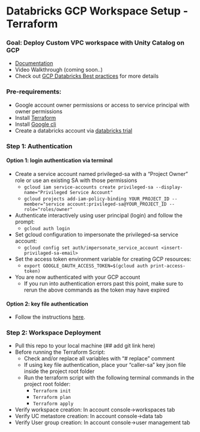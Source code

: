 # Databricks GCP Workspace Setup - Terraform 

### Goal: Deploy Custom VPC workspace with Unity Catalog on GCP
- [Documentation](https://docs.gcp.databricks.com/en/administration-guide/workspace/index.html)
- Video Walkthrough (coming soon..)
- Check out [GCP Databricks Best practices](https://github.com/bhavink/databricks/blob/master/gcpdb4u/readme.md) for more details

### Pre-requirements:
- Google account owner permissions or access to service principal with owner permissions 
- Install [Terraform](https://developer.hashicorp.com/terraform/tutorials/aws-get-started/install-cli) 
- Install [Google cli](https://cloud.google.com/sdk/docs/install)
- Create a databricks account via [databricks trial](https://docs.gcp.databricks.com/en/administration-guide/account-settings-gcp/create-subscription.html)

### Step 1: Authentication
####   Option 1: login authentication via terminal 
- Create a service account named privileged-sa with a “Project Owner” role or use an existing SA with those permissions 
  - `gcloud iam service-accounts create privileged-sa --display-name="Privileged Service Account"`
  - `gcloud projects add-iam-policy-binding YOUR_PROJECT_ID --member="service account:privileged-sa@YOUR_PROJECT_ID --role="roles/owner"`
- Authenticate interactively using user principal (login) and follow the prompt: 
  - `gcloud auth login`
- Set gcloud configuration to impersonate the privileged-sa service account: 
    - `gcloud config set auth/impersonate_service_account <insert-privilaged-sa-email>`
- Set the access token environment variable for creating GCP resources: 
    - `export GOOGLE_OAUTH_ACCESS_TOKEN=$(gcloud auth print-access-token)`
- You are now authenticated with your GCP account
    - If you run into authentication errors past this point, make sure to rerun the above commands as the token may have expired 

#### Option 2: key file authentication
- Follow the instructions [here](https://github.com/bhavink/databricks/blob/master/gcpdb4u/templates/terraform-scripts/sa-impersonation.md#create-the-service-account). 

### Step 2: Workspace Deployment
- Pull this repo to your local machine (## add git link here)
- Before running the Terraform Script:
    - Check and/or replace all variables with “# replace” comment 
    - If using key file authentication, place your “caller-sa” key json file inside the project root folder 
    - Run the terraform script with the following terminal commands in the project root folder:
        - `Terraform init`
        - `Terraform plan`
        - `Terraform apply`
- Verify workspace creation: In account console→workspaces tab
- Verify UC metastore creation: In account console→data tab
- Verify User group creation: In account console→user management tab
  
 